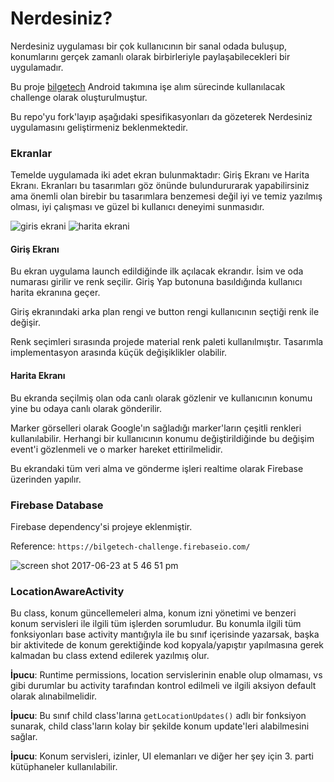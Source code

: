# Nerdesiniz?

Nerdesiniz uygulaması bir çok kullanıcının bir sanal odada buluşup, konumlarını gerçek zamanlı olarak birbirleriyle paylaşabilecekleri bir uygulamadır.

Bu proje [bilgetech](http://bilgetech.com.tr) Android takımına işe alım sürecinde kullanılacak challenge olarak oluşturulmuştur.

Bu repo'yu fork'layıp aşağıdaki spesifikasyonları da gözeterek Nerdesiniz uygulamasını geliştirmeniz beklenmektedir.

### Ekranlar

Temelde uygulamada iki adet ekran bulunmaktadır: Giriş Ekranı ve Harita Ekranı. Ekranları bu tasarımları göz önünde bulundururarak yapabilirsiniz ama önemli olan birebir bu tasarımlara benzemesi değil iyi ve temiz yazılmış olması, iyi çalışması ve güzel bi kullanıcı deneyimi sunmasıdır.

![giris ekrani](https://user-images.githubusercontent.com/4990386/27486868-a5f3d93e-583a-11e7-808d-4621de7cc096.png)
![harita ekrani](https://user-images.githubusercontent.com/4990386/27486869-a6122074-583a-11e7-9553-e47d1578071e.png)


#### Giriş Ekranı

Bu ekran uygulama launch edildiğinde ilk açılacak ekrandır. İsim ve oda numarası girilir ve renk seçilir. Giriş Yap butonuna basıldığında kullanıcı harita ekranına geçer.

Giriş ekranındaki arka plan rengi ve button rengi kullanıcının seçtiği renk ile değişir.

Renk seçimleri sırasında projede material renk paleti kullanılmıştır. Tasarımla implementasyon arasında küçük değişiklikler  olabilir.

#### Harita Ekranı

Bu ekranda seçilmiş olan oda canlı olarak gözlenir ve kullanıcının konumu yine bu odaya canlı olarak gönderilir.

Marker görselleri olarak Google'ın sağladığı marker'ların çeşitli renkleri kullanılabilir. Herhangi bir kullanıcının konumu değiştirildiğinde bu değişim event'i gözlenmeli ve o marker hareket ettirilmelidir.

Bu ekrandaki tüm veri alma ve gönderme işleri realtime olarak Firebase üzerinden yapılır.

### Firebase Database

Firebase dependency'si projeye eklenmiştir.

Reference: `https://bilgetech-challenge.firebaseio.com/`

![screen shot 2017-06-23 at 5 46 51 pm](https://user-images.githubusercontent.com/4990386/27487294-fd8a5f00-583b-11e7-8ee5-3381f6e685a5.png)

### LocationAwareActivity

Bu class, konum güncellemeleri alma, konum izni yönetimi ve benzeri konum servisleri ile ilgili tüm işlerden sorumludur. Bu konumla ilgili tüm fonksiyonları base activity mantığıyla ile bu sınıf içerisinde yazarsak, başka bir aktivitede de konum gerektiğinde kod kopyala/yapıştır yapılmasına gerek kalmadan bu class extend edilerek yazılmış olur.

**İpucu**: Runtime permissions, location servislerinin enable olup olmaması, vs gibi durumlar bu activity tarafından kontrol edilmeli ve ilgili aksiyon default olarak alınabilmelidir.

**İpucu**: Bu sınıf child class'larına `getLocationUpdates()` adlı bir fonksiyon sunarak, child class'ların kolay bir şekilde konum update'leri alabilmesini sağlar.

**İpucu**: Konum servisleri, izinler, UI elemanları ve diğer her şey için 3. parti kütüphaneler kullanılabilir.
